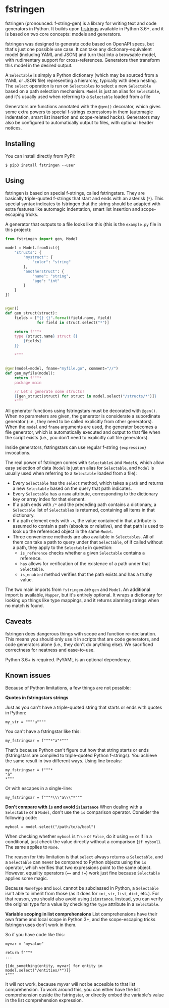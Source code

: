 # fstringen
fstringen (pronounced: f-string-gen) is a library for writing text and code
generators in Python. It builds upon [f-strings](
https://docs.python.org/3/reference/lexical_analysis.html#f-strings) available
in Python 3.6+, and it is based on two core concepts: models and generators.

fstringen was designed to generate code based on OpenAPI specs, but that's
just one possible use case. It can take any dictionary-equivalent model
(including YAML and JSON) and turn that into a browsable model, with
rudimentary support for cross-references. Generators then transform this model
in the desired output.

A `Selectable` is simply a Python dictionary (which may be sourced from a YAML
or JSON file) representing a hierarchy, typically with deep nesting. The
`select` operation is run on `Selectable`s to select a new `Selectable` based
on a path selection mechanism. `Model` is just an alias for `Selectable`, and
it's usually used when referring to a `Selectable` loaded from a file

Generators are functions annotated with the `@gen()` decorator, which gives
some extra powers to special f-strings expressions in them (automagic
indentation, smart list insertion and scope-related hacks). Generators may also
be configured to automatically output to files, with optional header notices.

## Installing
You can install directly from PyPI:

    $ pip3 install fstringen --user

## Using
fstringen is based on special f-strings, called fstringstars. They are
basically triple-quoted f-strings that start and ends with an asterisk (`*`).
This special syntax indicates to fstringen that the string should be adapted
with extra features like automagic indentation, smart list insertion and
scope-escaping tricks.

A generator that outputs to a file looks like this (this is the `example.py`
file in this project):

```py
from fstringen import gen, Model

model = Model.fromDict({
    "structs": {
        "mystruct": {
            "color": "string"
        },
        "anotherstruct": {
            "name": "string",
            "age": "int"
        }
    }
})


@gen()
def gen_struct(struct):
    fields = ["{} {}".format(field.name, field)
              for field in struct.select("*")]

    return f"""*
    type {struct.name} struct {{
        {fields}
    }}

    *"""


@gen(model=model, fname="myfile.go", comment="//")
def gen_myfile(model):
    return f"""*
    package main

    // Let's generate some structs!
    {[gen_struct(struct) for struct in model.select("/structs/*")]}
    *"""
```

All generator functions using fstringstars must be decorated with `@gen()`.
When no parameters are given, the generator is considerate a subordinate
generator (i.e., they need to be called explicitly from other generators).
When the `model` and `fname` arguments are used, the generator becomes a file
generator, which is automatically executed and output to that file when the
script exists (i.e., you don't need to explicitly call file generators).

Inside generators, fstringstars can use regular f-string `{expression}`
invocations.

The real power of fstringen comes with `Selectable`s and `Model`s, which allow
easy selection of data (`Model` is just an alias for `Selectable`, and `Model`
is usually used when referring to a `Selectable` loaded from a file):

- Every `Selectable` has the `select` method, which takes a `path` and returns
  a new `Selectable` based on the query that path indicates.
- Every `Selectable` has a `name` attribute, corresponding to the dictionary
  key or array index for that element.
- If a path ends with `/*` and the preceding path contains a dictionary,
  a `Selectable` list of `Selectable`s is returned, containing all items in
  that dictionary.
- If a path element ends with `->`, the value contained in that attribute is
  assumed to contain a path (absolute or relative), and that path is used to
  look up the referenced object in the same `Model`.
- Three convenience methods are also available in `Selectable`s. All of them
  can take a path to query under that `Selectable`, of if called without a
  path, they apply to the `Selectable` in question:
  - `is_reference` checks whether a given `Selectable` contains a reference.
  - `has` allows for verification of the existence of a path under that
    `Selectable`.
  - `is_enabled` method verifies that the path exists and has a truthy value.

The two main imports from `fstringen` are `gen` and `Model`. An additional
import is available, `Mapper`, but it's entirely optional. It wraps a
dictionary for looking up things like type mappings, and it returns alarming
strings when no match is found.

## Caveats
fstringen does dangerous things with scope and function re-declaration. This
means you should only use it in scripts that are code generators, and code
generators alone (i.e., they don't do anything else). We sacrificed correctness
for neatness and ease-to-use.

Python 3.6+ is required. PyYAML is an optional dependency.

## Known issues
Because of Python limitations, a few things are not possible:

**Quotes in fstringstars strings**

Just as you can't have a triple-quoted string that starts or ends with quotes
in Python:

    my_str = """"a""""

You can't have a fstringstar like this:

    my_fstringsar = f"""*"a"*"""

That's because Python can't figure out how that string starts or ends
(fstringstars are compiled to triple-quoted Python f-strings). You achieve the
same result in two different ways. Using line breaks:

    my_fstringsar = f"""*
    "a"
    *"""

Or with escapes in a single-line:

    my_fstringsar = f"""*\\\"a\\\"*"""


**Don't compare with `is` and avoid `isinstance`**
When dealing with a `Selectable` or a `Model`, don't use the `is` comparison
operator. Consider the following code:

    mybool = model.select("/path/to/a/bool")

When checking whether `mybool` is `True` or `False`, do it using `==` or if in
a conditional, just check the value directly without a comparison
(`if mybool`). The same applies to `None`.

The reason for this limitation is that `select` always returns a `Selectable`,
and a `Selectable` can never be compared to Python objects using the `is`
operator, which verifies that two expressions point to the same object.
However, equality operators (`==` and `!=`) work just fine because `Selectable`
applies some magic.

Because `NoneType` and `bool` cannot be subclassed in Python, a `Selectable`
isn't able to inherit from those (as it does for `int`, `str`, `list`, `dict`,
etc.). For that reason, you should also avoid using `isinstance`. Instead, you
can verify the original type for a value by checking the `type` attribute in a
`Selectable`.

**Variable scoping in list comprehensions**
List comprehensions have their own frame and local scope in Python 3+, and the
scope-escaping tricks fstringen uses don't work in them.

So if you have code like this:

    myvar = "myvalue"

    return f"""*
    ...

    {[do_something(entity, myvar) for entity in model.select("/entities/*")]}
    *"""

It will not work, because myvar will not be accesible to that list
comprehension. To work around this, you can either have the list comprehension
ouside the fstringstar, or directly embed the variable's value in the list
comprehension expression.
